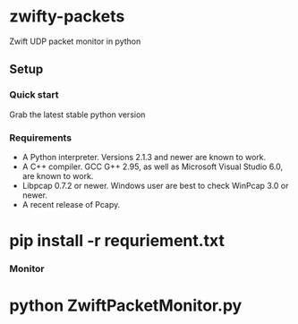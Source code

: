 # zwifty-packets
Zwift UDP packet monitor in python

## Setup ##

### Quick start ###

Grab the latest stable python version

### Requirements ###

 * A Python interpreter. Versions 2.1.3 and newer are known to work.
 * A C++ compiler. GCC G++ 2.95, as well as Microsoft Visual Studio
   6.0, are known to work.
 * Libpcap 0.7.2 or newer. Windows user are best to check WinPcap 3.0
   or newer.
 * A recent release of Pcapy.


# pip install -r requriement.txt

### Monitor ###

# python ZwiftPacketMonitor.py

